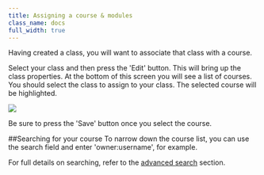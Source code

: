 ```yaml
---
title: Assigning a course & modules 
class_name: docs
full_width: true
---
```


Having created a class, you will want to associate that class with a course. 

Select your class and then press the 'Edit' button. This will bring up the class properties. At the bottom of this screen you will see a list of courses. You should select the class to assign to your class. The selected course will be highlighted.

![](docs/education/class-course-assign.png)

Be sure to press the 'Save' button once you select the course.

##Searching for your course
To narrow down the course list, you can use the search field and enter 'owner:username', for example. 

For full details on searching, refer to the [advanced search](/docs/console/prj-search) section.